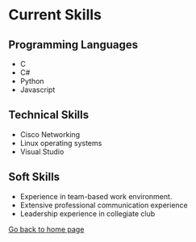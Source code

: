 # Current Skills

## Programming Languages
- C
- C#
- Python
- Javascript

## Technical Skills
- Cisco Networking
- Linux operating systems
- Visual Studio

## Soft Skills
- Experience in team-based work environment.
- Extensive professional communication experience
- Leadership experience in collegiate club

[Go back to home page](./README.md)